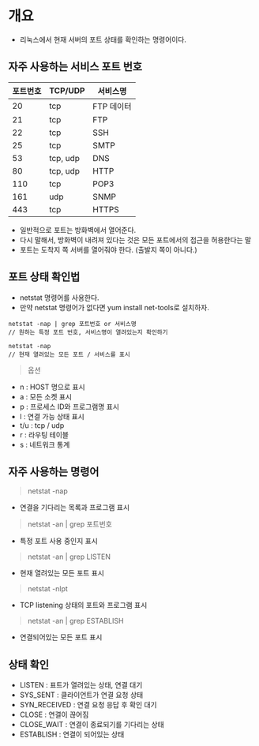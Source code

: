 # 개요
- 리눅스에서 현재 서버의 포트 상태를 확인하는 명령어이다. 

## 자주 사용하는 서비스 포트 번호 

| 포트번호 | TCP/UDP | 서비스명 |
|-------| ------|-------|
| 20 | tcp | FTP 데이터|
| 21 | tcp | FTP |
| 22 | tcp | SSH |
| 25 | tcp | SMTP |
| 53 | tcp, udp | DNS | 
| 80 | tcp, udp | HTTP |
| 110 | tcp | POP3 | 
| 161 | udp | SNMP | 
| 443 | tcp | HTTPS | 

- 일반적으로 포트는 방화벽에서 열어준다.
- 다시 말해서, 방화벽이 내려져 있다는 것은 모든 포트에서의 접근을 허용한다는 말
- 포트는 도착지 쪽 서버를 열어줘야 한다. (출발지 쪽이 아니다.)

## 포트 상태 확인법 
- netstat 명령어를 사용한다.
- 만약 netstat 명령어가 없다면 yum install net-tools로 설치하자. 

```
netstat -nap | grep 포트번호 or 서비스명 
// 원하는 특정 포트 번호, 서비스명이 열려있는지 확인하기 

netstat -nap 
// 현재 열려있는 모든 포트 / 서비스를 표시 
```

> 옵션
- n : HOST 명으로 표시 
- a : 모든 소켓 표시 
- p : 프로세스 ID와 프로그램명 표시
- l : 연결 가능 상태 표시 
- t/u : tcp / udp 
- r : 라우팅 테이블
- s : 네트워크 통계


## 자주 사용하는 명령어 
> netstat -nap 
- 연결을 기다리는 목록과 프로그램 표시 
> netstat -an | grep 포트번호
- 특정 포트 사용 중인지 표시 
> netstat -an | grep LISTEN 
- 현재 열려있는 모든 포트 표시 
> netstat -nlpt 
- TCP listening 상태의 포트와 프로그램 표시 
> netstat -an | grep ESTABLISH 
- 연결되어있는 모든 포트 표시 

## 상태 확인 
- LISTEN : 표트가 열려있는 상태, 연결 대기 
- SYS_SENT : 클라이언트가 연결 요청 상태 
- SYN_RECEIVED : 연결 요청 응답 후 확인 대기 
- CLOSE : 연결이 끊어짐 
- CLOSE_WAIT : 연결이 종료되기를 기다리는 상태 
- ESTABLISH : 연결이 되어있는 상태 
